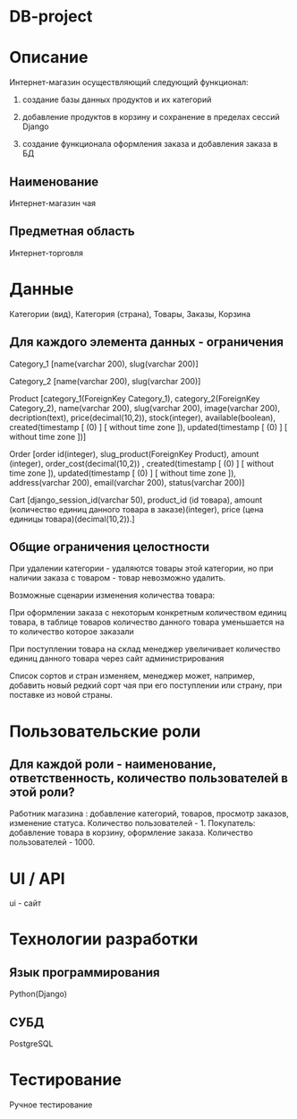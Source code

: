 # DB-project

# Описание
Интернет-магазин осуществляющий следующий функционал:

1) создание базы данных продуктов и их категорий

2) добавление продуктов в корзину и сохранение в пределах сессий Django

3) создание функционала оформления заказа и добавления заказа в БД
## Наименование
Интернет-магазин чая
## Предметная область
Интернет-торговля
# Данные
Категории (вид), Категория (страна), Товары, Заказы, Корзина
## Для каждого элемента данных - ограничения
Category_1 [name(varchar 200), slug(varchar 200)]

Category_2 [name(varchar 200), slug(varchar 200)]

Product [category_1(ForeignKey Category_1), category_2(ForeignKey Category_2), name(varchar 200), slug(varchar 200), image(varchar 200), decription(text), price(decimal(10,2)), stock(integer), available(boolean), created(timestamp [ (0) ] [ without time zone ]), updated(timestamp [ (0) ] [ without time zone ])]

Order [order id(integer), slug_product(ForeignKey Product), amount (integer), order_cost(decimal(10,2)) , created(timestamp [ (0) ] [ without time zone ]), updated(timestamp [ (0) ] [ without time zone ]), address(varchar 200), email(varchar 200), status(varchar 200)]

Cart [django_session_id(varchar 50), product_id (id товара), amount (количество единиц данного товара в заказе)(integer), price (цена единицы товара)(decimal(10,2)).]
## Общие ограничения целостности
При удалении категории - удаляются товары этой категории, но при наличии заказа с товаром - товар невозможно удалить.

Возможные сценарии изменения количества товара:

При оформлении заказа с некоторым конкретным количеством единиц товара, в таблице товаров количество данного товара уменьшается на то количество которое заказали

При поступлении товара на склад менеджер увеличивает количество единиц данного товара через сайт администрирования

Список сортов и стран изменяем, менеджер может, например, добавить новый редкий сорт чая при его поступлении или страну, при поставке из новой страны.
# Пользовательские роли
## Для каждой роли - наименование, ответственность, количество пользователей в этой роли?
Работник магазина : добавление категорий, товаров, просмотр заказов, изменение статуса. Количество пользователей - 1.
Покупатель: добавление товара в корзину, оформление заказа. Количество пользователей - 1000.
# UI / API 
ui - сайт
# Технологии разработки
## Язык программирования
Python(Django)
## СУБД
PostgreSQL
# Тестирование
Ручное тестирование
